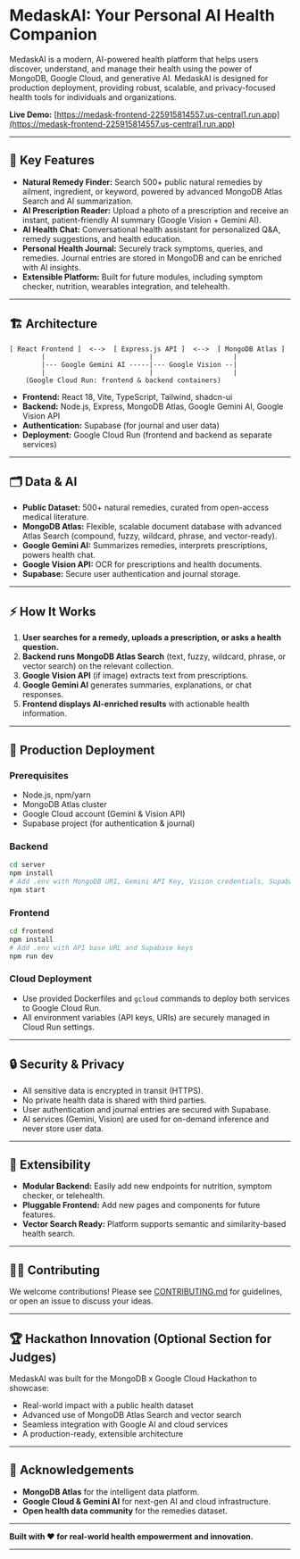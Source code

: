 # MedaskAI: Your Personal AI Health Companion

MedaskAI is a modern, AI-powered health platform that helps users discover, understand, and manage their health using the power of MongoDB, Google Cloud, and generative AI. MedaskAI is designed for production deployment, providing robust, scalable, and privacy-focused health tools for individuals and organizations.

**Live Demo:** [https://medask-frontend-225915814557.us-central1.run.app](https://medask-frontend-225915814557.us-central1.run.app)

---

## 🌟 Key Features

- **Natural Remedy Finder:** Search 500+ public natural remedies by ailment, ingredient, or keyword, powered by advanced MongoDB Atlas Search and AI summarization.
- **AI Prescription Reader:** Upload a photo of a prescription and receive an instant, patient-friendly AI summary (Google Vision + Gemini AI).
- **AI Health Chat:** Conversational health assistant for personalized Q&A, remedy suggestions, and health education.
- **Personal Health Journal:** Securely track symptoms, queries, and remedies. Journal entries are stored in MongoDB and can be enriched with AI insights.
- **Extensible Platform:** Built for future modules, including symptom checker, nutrition, wearables integration, and telehealth.

---

## 🏗️ Architecture

```
[ React Frontend ]  <-->  [ Express.js API ]  <-->  [ MongoDB Atlas ]
        |                          |                    |
        |--- Google Gemini AI -----|--- Google Vision --|
        |                          |                    |
    (Google Cloud Run: frontend & backend containers)
```

- **Frontend:** React 18, Vite, TypeScript, Tailwind, shadcn-ui
- **Backend:** Node.js, Express, MongoDB Atlas, Google Gemini AI, Google Vision API
- **Authentication:** Supabase (for journal and user data)
- **Deployment:** Google Cloud Run (frontend and backend as separate services)

---

## 🗂️ Data & AI

- **Public Dataset:** 500+ natural remedies, curated from open-access medical literature.
- **MongoDB Atlas:** Flexible, scalable document database with advanced Atlas Search (compound, fuzzy, wildcard, phrase, and vector-ready).
- **Google Gemini AI:** Summarizes remedies, interprets prescriptions, powers health chat.
- **Google Vision API:** OCR for prescriptions and health documents.
- **Supabase:** Secure user authentication and journal storage.

---

## ⚡️ How It Works

1. **User searches for a remedy, uploads a prescription, or asks a health question.**
2. **Backend runs MongoDB Atlas Search** (text, fuzzy, wildcard, phrase, or vector search) on the relevant collection.
3. **Google Vision API** (if image) extracts text from prescriptions.
4. **Google Gemini AI** generates summaries, explanations, or chat responses.
5. **Frontend displays AI-enriched results** with actionable health information.

---

## 🚀 Production Deployment

### Prerequisites
- Node.js, npm/yarn
- MongoDB Atlas cluster
- Google Cloud account (Gemini & Vision API)
- Supabase project (for authentication & journal)

### Backend
```bash
cd server
npm install
# Add .env with MongoDB URI, Gemini API Key, Vision credentials, Supabase keys
npm start
```

### Frontend
```bash
cd frontend
npm install
# Add .env with API base URL and Supabase keys
npm run dev
```

### Cloud Deployment
- Use provided Dockerfiles and `gcloud` commands to deploy both services to Google Cloud Run.
- All environment variables (API keys, URIs) are securely managed in Cloud Run settings.

---

## 🔒 Security & Privacy

- All sensitive data is encrypted in transit (HTTPS).
- No private health data is shared with third parties.
- User authentication and journal entries are secured with Supabase.
- AI services (Gemini, Vision) are used for on-demand inference and never store user data.

---

## 🧩 Extensibility

- **Modular Backend:** Easily add new endpoints for nutrition, symptom checker, or telehealth.
- **Pluggable Frontend:** Add new pages and components for future features.
- **Vector Search Ready:** Platform supports semantic and similarity-based health search.

---

## 🧑‍💻 Contributing

We welcome contributions! Please see [CONTRIBUTING.md](CONTRIBUTING.md) for guidelines, or open an issue to discuss your ideas.

---

## 🏆 Hackathon Innovation (Optional Section for Judges)

MedaskAI was built for the MongoDB x Google Cloud Hackathon to showcase:
- Real-world impact with a public health dataset
- Advanced use of MongoDB Atlas Search and vector search
- Seamless integration with Google AI and cloud services
- A production-ready, extensible architecture

---

## 🙏 Acknowledgements

- **MongoDB Atlas** for the intelligent data platform.
- **Google Cloud & Gemini AI** for next-gen AI and cloud infrastructure.
- **Open health data community** for the remedies dataset.

---

**Built with ❤️ for real-world health empowerment and innovation.**

---

